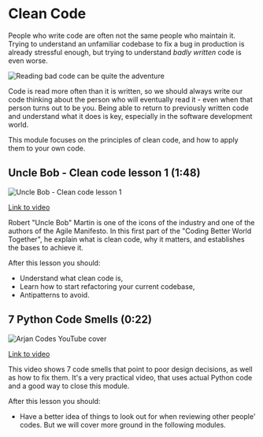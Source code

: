 # Clean Code

People who write code are often not the same people who maintain it. Trying to understand an unfamiliar codebase to fix a bug in production is already stressful enough, but trying to understand _badly written_ code is even worse.

![Reading bad code can be quite the adventure](../images/67178102e022f9ea214baf9f58f0e44fcdef9a123c64e3abf70cee8ba00bc511.png)  

Code is read more often than it is written, so we should always write our code thinking about the person who will eventually read it - even when that person turns out to be you. Being able to return to previously written code and understand what it does is key, especially in the software development world.

This module focuses on the principles of clean code, and how to apply them to your own code.

## Uncle Bob - Clean code lesson 1 (1:48)

![Uncle Bob - Clean code lesson 1](../images/27c5bc65a8bfeb5ac8d50003f71ca50734341593f7a243670e6c8e34ec4789b3.png)

[Link to video](https://www.youtube.com/watch?v=7EmboKQH8lM)

Robert "Uncle Bob" Martin is one of the icons of the industry and one of the authors of the Agile Manifesto. In this first part of the "Coding Better World Together", he explain what is clean code, why it matters, and establishes the bases to achieve it.

After this lesson you should:

- Understand what clean code is,
- Learn how to start refactoring your current codebase,
- Antipatterns to avoid.

## 7 Python Code Smells (0:22)

![Arjan Codes YouTube cover](../images/186f8c6d5b3ee296613d84f8b1b5a304ca39034a513d79bcd09688ef91f8b6cb.png)

[Link to video](https://www.youtube.com/watch?v=LrtnLEkOwFE)

This video shows 7 code smells that point to poor design decisions, as well as how to fix them. It's a very practical video, that uses actual Python code and a good way to close this module.

After this lesson you should:

- Have a better idea of things to look out for when reviewing other people' codes. But we will cover more ground in the following modules.
